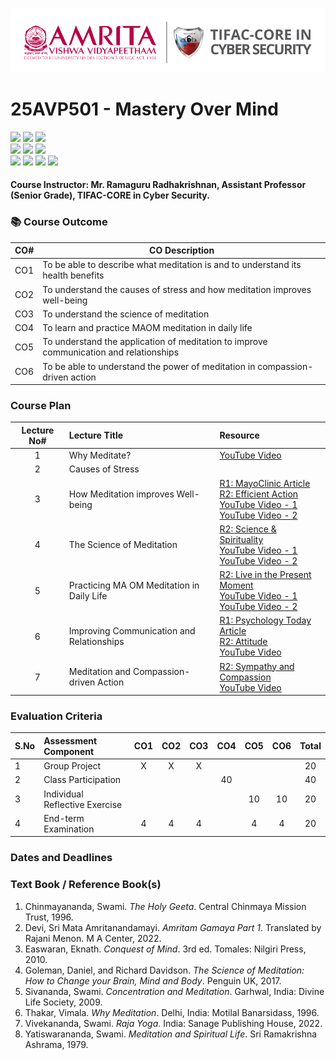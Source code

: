 <p align="center">
    <img src="https://github.com/Amrita-TIFAC-Cyber-Blockchain/.github/blob/main/profile/img/AVV_CYS_Logo.png" alt ="Amrita TIFAC" width="700" />
</p>

# 25AVP501 - Mastery Over Mind
![](https://img.shields.io/badge/Batch-25PCYS-gold) ![](https://img.shields.io/badge/PG-blue) ![](https://img.shields.io/badge/Subject-MAOM-blue) <br/>
![](https://img.shields.io/badge/Lecture-1-orange) ![](https://img.shields.io/badge/Practical-2-orange)  ![](https://img.shields.io/badge/Credits-2-orange) <br/>
![](https://img.shields.io/badge/Students-35-blue) ![](https://img.shields.io/badge/Course_Outcome_Attainment-TBD-blue) ![](https://img.shields.io/badge/Average_Marks-TBD-blue) ![](https://img.shields.io/badge/Course_Feedback-TBD-blue) 

#### Course Instructor:  Mr. Ramaguru Radhakrishnan, Assistant Professor (Senior Grade), TIFAC-CORE in Cyber Security.

### :books: Course Outcome

| CO#     | CO Description                                                                 |
|---------|---------------------------------------------------------------------------------------------|
| CO1     | To be able to describe what meditation is and to understand its health benefits            |
| CO2     | To understand the causes of stress and how meditation improves well-being                  |
| CO3     | To understand the science of meditation                                                     |
| CO4     | To learn and practice MAOM meditation in daily life                                         |
| CO5     | To understand the application of meditation to improve communication and relationships      |
| CO6     | To be able to understand the power of meditation in compassion-driven action                |

### Course Plan

| Lecture No# |                  Lecture Title             |           Resource             | 
|:-----------:|:-------------------------------------------|:-------------------------------|
|     1       | Why Meditate?                              |     [YouTube Video](https://youtu.be/YqwxuzTFBVA) | 
|     2       | Causes of Stress                           |                         |    
|     3       | How Meditation improves Well-being         |     [R1: MayoClinic Article](https://www.mayoclinic.org/tests-procedures/meditation/in-depth/meditation/art-20045858) <br/> [R2: Efficient Action](Assets/Reading_Materials/Unit-2_R2-Chapter-28_Efficient_Action-Amritam_Gamaya.pdf) <br/> [YouTube Video - 1](https://youtu.be/BPLTicwfE6Q) <br/> [YouTube Video - 2](https://youtu.be/ewZfQAc-T9c) |
|     4       | The Science of Meditation                  |     [R2: Science & Spirituality](Assets/Reading_Materials/Unit-3-R2-Chapter-85_Science_and_Spirituality-Amritam_Gamaya.pdf) <br/> [YouTube Video - 1](https://youtu.be/MdYVkiKnXgk) <br/> [YouTube Video - 2](https://youtu.be/2_k1NP4CTDM) |
|     5       | Practicing MA OM Meditation in Daily Life  |     [R2: Live in the Present Moment](Assets/Reading_Materials/Unit-4_R2-Chapter-71-Live_in_the_Present_Moment-Amritam_Gamaya.pdf) <br/> [YouTube Video - 1](https://youtu.be/TZU7RcqdfjM) <br/> [YouTube Video - 2](https://youtu.be/GKh462Dtsks) |
|     6       | Improving Communication and Relationships  |     [R1: Psychology Today Article](https://www.psychologytoday.com/us/blog/feeling-it/202206/5-unexpected-ways-meditation-improves-relationships-lot) <br/> [R2: Attitude](Assets/Reading_Materials/Unit-5_R2-Chapter-53-Attitude_Amritam_Gamaya.pdf) <br/> [YouTube Video](https://youtu.be/Zb_2Fuvl_uA) |
|     7       | Meditation and Compassion-driven Action    |     [R2: Sympathy and Compassion](Assets/Reading_Materials/Unit-6-R2_Chapter-100_Sympathy_and_Compassion-Amritam_Gamaya.pdf) <br/> [YouTube Video](https://youtu.be/vruq5RP0eBo) |

### Evaluation Criteria

| S.No | Assessment Component             | CO1 | CO2 | CO3 | CO4 | CO5 | CO6 | Total |
|------|:---------------------------------|:---:|:---:|:---:|:---:|:---:|:---:|:-----:|
| 1    | Group Project                    | X   | X   |  X  |     |     |     | 20    |
| 2    | Class Participation              |     |     |     | 40  |     |     | 40    |
| 3    | Individual Reflective Exercise   |     |     |     |     |  10 | 10  | 20    |
| 4    | End-term Examination             | 4   | 4   | 4   |     | 4   |  4  | 20    |

### Dates and Deadlines


### Text Book / Reference Book(s)

1. Chinmayananda, Swami. *The Holy Geeta*. Central Chinmaya Mission Trust, 1996.  
2. Devi, Sri Mata Amritanandamayi. *Amritam Gamaya Part 1*. Translated by Rajani Menon. M A Center, 2022.  
3. Easwaran, Eknath. *Conquest of Mind*. 3rd ed. Tomales: Nilgiri Press, 2010.  
4. Goleman, Daniel, and Richard Davidson. *The Science of Meditation: How to Change your Brain, Mind and Body*. Penguin UK, 2017.  
5. Sivananda, Swami. *Concentration and Meditation*. Garhwal, India: Divine Life Society, 2009.  
6. Thakar, Vimala. *Why Meditation*. Delhi, India: Motilal Banarsidass, 1996.  
7. Vivekananda, Swami. *Raja Yoga*. India: Sanage Publishing House, 2022.  
8. Yatiswarananda, Swami. *Meditation and Spiritual Life*. Sri Ramakrishna Ashrama, 1979.  
